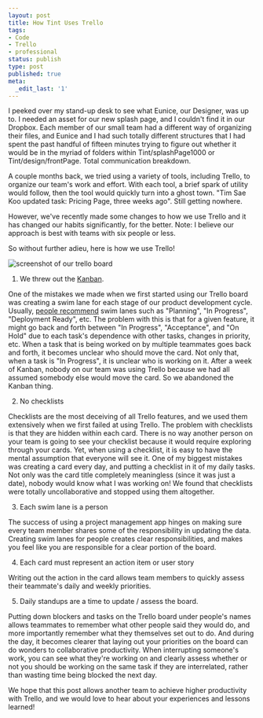 ```yaml
---
layout: post
title: How Tint Uses Trello
tags:
- Code
- Trello
- professional
status: publish
type: post
published: true
meta:
  _edit_last: '1'
---
```


I peeked over my stand-up desk to see what Eunice, our Designer, was up to. I needed an asset for our new splash page, and I couldn't find it in our Dropbox. Each member of our small team had a different way of organizing their files, and Eunice and I had such totally different structures that I had spent the past handful of fifteen minutes trying to figure out whether it would be in the myriad of folders within Tint/splashPage1000 or Tint/design/frontPage. Total communication breakdown.

A couple months back, we tried using a variety of tools, including Trello, to organize our team's work and effort. With each tool, a brief spark of utility would follow, then the tool would quickly turn into a ghost town. "Tim Sae Koo updated task: Pricing Page, three weeks ago". Still getting nowhere.

However, we've recently made some changes to how we use Trello and it has changed our habits significantly, for the better. Note: I believe our approach is best with teams with six people or less.

So without further adieu, here is how we use Trello!

![screenshot of our trello board](https://s3-us-west-1.amazonaws.com/hypes-images/assets/blog/2013-01-31/trello3.PNG)

1. We threw out the [Kanban](http://en.wikipedia.org/wiki/Kanban).

One of the mistakes we made when we first started using our Trello board was creating a swim lane for each stage of our product development cycle. Usually, [people recommend](http://www.optify.net/marketing-technology/how-optify-uses-trello-for-kanban) swim lanes such as "Planning", "In Progress", "Deployment Ready", etc. The problem with this is that for a given feature, it might go back and forth between "In Progress", "Acceptance", and "On Hold" due to each task's dependence with other tasks, changes in priority, etc. When a task that is being worked on by multiple teammates goes back and forth, it becomes unclear who should move the card. Not only that, when a task is "In Progress", it is unclear who is working on it. After a week of Kanban, nobody on our team was using Trello because we had all assumed somebody else would move the card. So we abandoned the Kanban thing.

2. No checklists

Checklists are the most deceiving of all Trello features, and we used them extensively when we first failed at using Trello. The problem with checklists is that they are hidden within each card. There is no way another person on your team is going to see your checklist because it would require exploring through your cards. Yet, when using a checklist, it is easy to have the mental assumption that everyone will see it. One of my biggest mistakes was creating a card every day, and putting a checklist in it of my daily tasks. Not only was the card title completely meaningless (since it was just a date), nobody would know what I was working on! We found that checklists were totally uncollaborative and stopped using them altogether.

3. Each swim lane is a person

The success of using a project management app hinges on making sure every team member shares some of the responsibility in updating the data. Creating swim lanes for people creates clear responsibilities, and makes you feel like you are responsible for a clear portion of the board.

4. Each card must represent an action item or user story

Writing out the action in the card allows team members to quickly assess their teammate's daily and weekly priorities.

5. Daily standups are a time to update / assess the board.

Putting down blockers and tasks on the Trello board under people's names allows teammates to remember what other people said they would do, and more importantly remember what they themselves set out to do. And during the day, it becomes clearer that laying out your priorities on the board can do wonders to collaborative productivity. When interrupting someone's work, you can see what they're working on and clearly assess whether or not you should be working on the same task if they are interrelated, rather than wasting time being blocked the next day.

We hope that this post allows another team to achieve higher productivity with Trello, and we would love to hear about your experiences and lessons learned!
